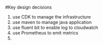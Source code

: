#Key design decisions
1. use CDK to manage the infrastructure
2. use maven to manage java application
3. use fluent bit to enable log to cloudwatch
4. use Prometheus to emit metrics
5. 